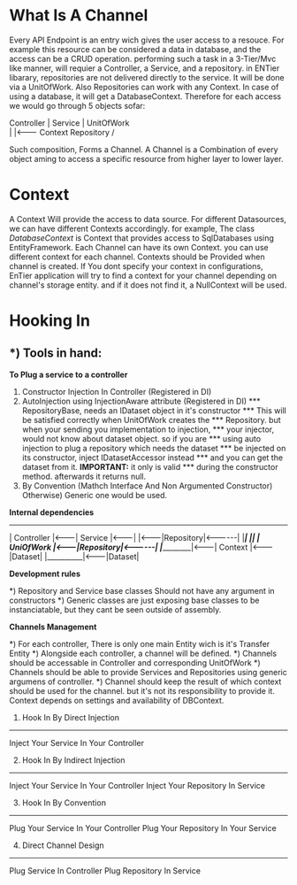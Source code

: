 


What Is A Channel
=================

Every API Endpoint is an entry wich gives the user access 
to a resouce. For example this resource can be considered 
a data in database, and the access can be a CRUD operation. 
performing such a task in a 3-Tier/Mvc like manner, will requier 
a Controller, a Service, and a repository. in ENTier libarary, 
repositories are not delivered directly to the service. It will 
be done via a UnitOfWork. Also Repositories can work with any 
Context. In case of using a database, it will get a DatabaseContext. 
Therefore for each access we would go through 5 objects sofar:

Controller
 |
Service
 |
UnitOfWork \
 |          |<--- Context
Repository /

Such composition, Forms a Channel. A Channel is a Combination of every 
object aming to access a specific resource from higher layer to lower 
layer.


Context
=======


A Context Will provide the access to data source. For different Datasources, 
we can have different Contexts accordingly. for example, The class _DatabaseContext_ 
is Context that provides access to SqlDatabases using EntityFramework. Each Channel 
can have its own Context. you can use different context for each channel.
Contexts should be Provided when channel is created. If You dont specify your context 
in configurations, EnTier application will try to find a context for your channel 
depending on channel's storage entity. and if it does not find it, a NullContext will 
be used.

Hooking In
==========


*) Tools in hand:
-----------------

__To Plug a service to a controller__

1) Constructor Injection In Controller (Registered in DI)
2) AutoInjection using InjectionAware attribute (Registered in DI)
    *** RepositoryBase, needs an IDataset object in it's constructor
    *** This will be satisfied correctly when UnitOfWork creates the
    *** Repository. but when your sending you implementation to injection,
    *** your injector, would not know about dataset object. so if you are
    *** using auto injection to plug a repository which needs the dataset 
    *** be injected on its constructor, inject IDatasetAccessor instead
    *** and you can get the dataset from it. __IMPORTANT:__ it only is valid
    *** during the constructor method. afterwards it returns null.
3) By Convention (Mathch Interface And Non Argumented Constructor)
Otherwise) Generic one would be used.


__Internal dependencies__

 ____________      _________      ___________      __________
| Controller |<---| Service |<---|           |<---|Repository|<------|
|____________|    |_________|    | UniOfWork |<---|Repository|<------|
                                 |___________|<---| Context  |<---|Dataset|
                                                  |__________|<---|Dataset|

__Development rules__

*) Repository and Service base classes Should not have any argument in constructors
*) Generic classes are just exposing base classes to be instanciatable, but they cant be seen outside of assembly.

__Channels Management__

*) For each controller, There is only one main Entity wich is it's Transfer Entity
*) Alongside each controller, a channel will be defined.
*) Channels should be accessable in Controller and corresponding UnitOfWork
*) Channels should be able to provide Services and Repositories using generic argumens of controller.
*) Channel should keep the result of which context should be used for the channel. but it's not its responsibility to provide it. Context depends on settings and availability of DBContext.




1) Hook In By Direct Injection
------------------------------
Inject Your Service In Your Controller


2) Hook In By Indirect Injection
--------------------------------
Inject Your Service In Your Controller
Inject Your Repository In Service 


3) Hook In By Convention
------------------------
Plug Your Service In Your Controller
Plug Your Repository In Your Service



4) Direct Channel Design
------------------------
Plug Service In Controller
Plug Repository In Service



